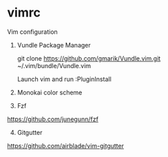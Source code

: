 # vimrc
Vim configuration


1. Vundle Package Manager
  
   git clone https://github.com/gmarik/Vundle.vim.git ~/.vim/bundle/Vundle.vim

   Launch vim and run :PluginInstall

2. Monokai color scheme

3. Fzf

https://github.com/junegunn/fzf

4. Gitgutter

https://github.com/airblade/vim-gitgutter


